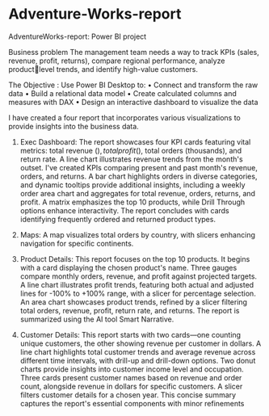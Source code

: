 # Adventure-Works-report
AdventureWorks-report: Power BI project

Business problem
The management team needs a way to track KPIs (sales, revenue, profit, returns), compare regional performance, analyze productlevel trends, and identify high-value customers.

The Objective :
Use Power BI Desktop to:
• Connect and transform the raw data
• Build a relational data model
• Create calculated columns and measures with DAX
• Design an interactive dashboard to visualize the data

I have created a four report that incorporates various visualizations to provide insights into the business data.

1. Exec Dashboard:
The report showcases four KPI cards featuring vital metrics:
total revenue ($), total profit ($), total orders (thousands), and return rate.
A line chart illustrates revenue trends from the month's outset.
I've created KPIs comparing present and past month's revenue, orders, and returns.
A bar chart highlights orders in diverse categories, and dynamic tooltips provide additional insights, including a weekly order area chart and aggregates for total revenue, orders, returns, and profit.
A matrix emphasizes the top 10 products, while Drill Through options enhance interactivity. The report concludes with cards identifying frequently ordered and returned product types.

2. Maps:
A map visualizes total orders by country, with slicers enhancing navigation for specific continents.

3. Product Details:
This report focuses on the top 10 products. It begins with a card displaying the chosen product's name. Three gauges compare monthly orders, revenue, and profit against projected targets.
A line chart illustrates profit trends, featuring both actual and adjusted lines for -100% to +100% range, with a slicer for percentage selection.
An area chart showcases product trends, refined by a slicer filtering total orders, revenue, profit, return rate, and returns.
The report is summarized using the AI tool Smart Narrative.

4. Customer Details:
This report starts with two cards—one counting unique customers, the other showing revenue per customer in dollars. A line chart highlights total customer trends and average revenue across different
time intervals, with drill-up and drill-down options. Two donut charts provide insights into customer income level and occupation. Three cards present customer names based on revenue and order count,
alongside revenue in dollars for specific customers. A slicer filters customer details for a chosen year. This concise summary captures the report's essential components with minor refinements























